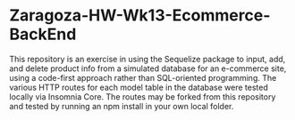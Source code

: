 # Zaragoza-HW-Wk13-Ecommerce-BackEnd

This repository is an exercise in using the Sequelize package to input, add, and delete product info from a simulated database for an e-commerce site, using a code-first approach rather than SQL-oriented programming. The various HTTP routes for each model table in the database were tested locally via Insomnia Core. The routes may be forked from this repository and tested by running an npm install in your own local folder.
